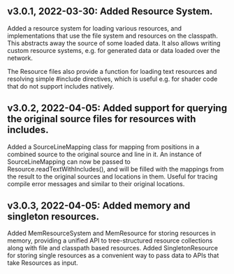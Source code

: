 ## v3.0.1, 2022-03-30: Added Resource System.
Added a resource system for loading various resources, and implementations that use the file system and resources on 
the classpath.  This abstracts away the source of some loaded data.  It also allows writing custom resource systems,
e.g. for generated data or data loaded over the network.

The Resource files also provide a function for loading text resources and resolving simple #include
directives, which is useful e.g. for shader code that do not support includes natively.

## v3.0.2, 2022-04-05: Added support for querying the original source files for resources with includes.
Added a SourceLineMapping class for mapping from positions in a combined source to the original source and line in it.
An instance of SourceLineMapping can now be passed to Resource.readTextWithIncludes(), and will be filled with
the mappings from the result to the original sources and locations in them.  Useful for tracing compile error
messages and similar to their original locations.

## v3.0.3, 2022-04-05: Added memory and singleton resources.
Added MemResourceSystem and MemResource for storing resources in memory, providing a unified API to tree-structured
resource collections along with file and classpath based resources.
Added SingletonResource for storing single resources as a convenient way to pass data to APIs that take Resources as input.
